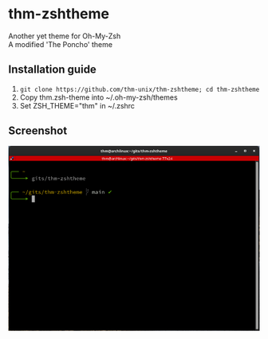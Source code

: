# thm-zshtheme
Another yet theme for Oh-My-Zsh<br>
A modified 'The Poncho' theme

## Installation guide
1) ```git clone https://github.com/thm-unix/thm-zshtheme; cd thm-zshtheme```<br>
2) Copy thm.zsh-theme into ~/.oh-my-zsh/themes<br>
3) Set ZSH_THEME="thm" in ~/.zshrc<br>

## Screenshot
<img src="screenshot.png">
